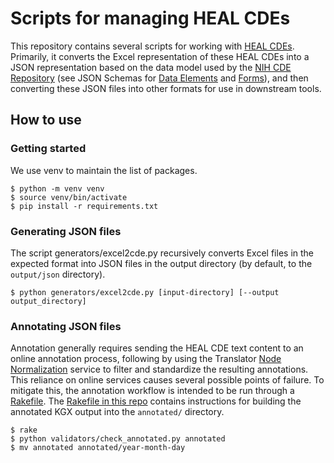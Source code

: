 # Scripts for managing HEAL CDEs

This repository contains several scripts for working with [HEAL CDEs].
Primarily, it converts the Excel representation of these HEAL CDEs into
a JSON representation based on the data model used by the 
[NIH CDE Repository] (see JSON Schemas for [Data Elements] and [Forms]),
and then converting these JSON files into other formats for use in
downstream tools.

## How to use

### Getting started

We use venv to maintain the list of packages.

```shell
$ python -m venv venv
$ source venv/bin/activate
$ pip install -r requirements.txt
```

### Generating JSON files

The script generators/excel2cde.py recursively converts Excel files in the
expected format into JSON files in the output directory (by default, to the
`output/json` directory).

```shell
$ python generators/excel2cde.py [input-directory] [--output output_directory]
```

### Annotating JSON files

Annotation generally requires sending the HEAL CDE text content to an
online annotation process, following by using the Translator [Node Normalization]
service to filter and standardize the resulting annotations. This reliance
on online services causes several possible points of failure. To mitigate
this, the annotation workflow is intended to be run through a [Rakefile].
The [Rakefile in this repo] contains instructions for building the annotated
KGX output into the `annotated/` directory.

```shell
$ rake
$ python validators/check_annotated.py annotated
$ mv annotated annotated/year-month-day
```


  [HEAL CDEs]: https://heal.nih.gov/data/common-data-elements
  [NIH CDE Repository]: https://cde.nlm.nih.gov/
  [Data Elements]: https://cde.nlm.nih.gov/schema/de
  [Forms]: https://cde.nlm.nih.gov/schema/form
  [Node Normalization]: nodenormalization-sri.renci.org/
  [Rakefile]: https://ruby.github.io/rake/doc/rakefile_rdoc.html
  [Rakefile in this repo]: ./Rakefile